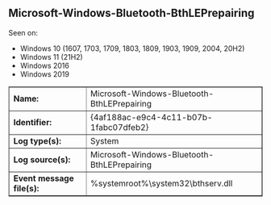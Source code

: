 ## Microsoft-Windows-Bluetooth-BthLEPrepairing

Seen on:
* Windows 10 (1607, 1703, 1709, 1803, 1809, 1903, 1909, 2004, 20H2)
* Windows 11 (21H2)
* Windows 2016
* Windows 2019

<table border="1" class="docutils">
  <tbody>
    <tr>
      <td><b>Name:</b></td>
      <td>Microsoft-Windows-Bluetooth-BthLEPrepairing</td>
    </tr>
    <tr>
      <td><b>Identifier:</b></td>
      <td>{4af188ac-e9c4-4c11-b07b-1fabc07dfeb2}</td>
    </tr>
    <tr>
      <td><b>Log type(s):</b></td>
      <td>System</td>
    </tr>
    <tr>
      <td><b>Log source(s):</b></td>
      <td>Microsoft-Windows-Bluetooth-BthLEPrepairing</td>
    </tr>
    <tr>
      <td><b>Event message file(s):</b></td>
      <td>%systemroot%\system32\bthserv.dll</td>
    </tr>
  </tbody>
</table>

&nbsp;

